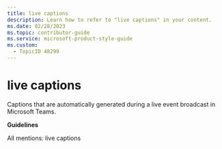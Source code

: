 ```yaml
---
title: live captions
description: Learn how to refer to "live captions" in your content.
ms.date: 02/28/2023
ms.topic: contributor-guide
ms.service: microsoft-product-style-guide
ms.custom:
  - TopicID 48299
---
```



# live captions

Captions that are automatically generated during a live event broadcast in Microsoft Teams.

**Guidelines**

All mentions: live captions